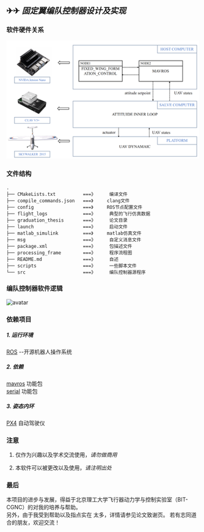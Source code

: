 ## ✈✈ _固定翼编队控制器设计及实现_

### 软件硬件关系
![avatar](./graduation_thesis/figures/c4/c4-soft-hard.png)
### 文件结构
    .
    ├── CMakeLists.txt          ===》     编译文件
    ├── compile_commands.json   ===》     clang文件
    ├── config                  ===》     ROS节点配置文件
    ├── flight_logs             ===》     典型的飞行仿真数据
    ├── graduation_thesis       ===》     论文目录
    ├── launch                  ===》     启动文件
    ├── matlab_simulink         ===》     matlab仿真文件
    ├── msg                     ===》     自定义消息文件
    ├── package.xml             ===》     包描述文件
    ├── processing_frame        ===》     程序流程图
    ├── README.md               ===》     自述
    ├── scripts                 ===》     一些脚本文件
    └── src                     ===》     编队控制器源程序

### 编队控制器软件逻辑
![avatar](./graduation_thesis/figures/c4/c4-soft-arch.png)

### 依赖项目
##### 1. 运行环境
[ROS](https://www.ros.org/) --开源机器人操作系统
##### 2. 依赖
[mavros]() 功能包 </br>
[serial]() 功能包 </br>

##### 3. 姿态内环
[PX4](https://px4.io/) 自动驾驶仪 </br>

### 注意
1. 仅作为兴趣以及学术交流使用，*请勿做商用*

2. 本软件可以被更改以及使用，*请注明出处*

### 最后
本项目的进步与发展，得益于北京理工大学飞行器动力学与控制实验室（BIT-
CGNC）的对我的培养与帮助。</br>另外，由于我受到帮助以及指点实在
太多，详情请参见论文致谢页。
若有志同道合的朋友，欢迎交流！

